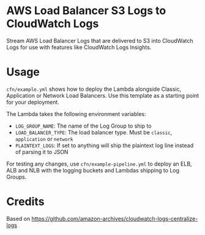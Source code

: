 # AWS Load Balancer S3 Logs to CloudWatch Logs
Stream AWS Load Balancer Logs that are delivered to S3 into CloudWatch Logs for use with features like CloudWatch Logs Insights.

# Usage
`cfn/example.yml` shows how to deploy the Lambda alongside Classic, Application or Network Load Balancers. Use this template as a starting point for your deployment.

The Lambda takes the following environment variables:
  - `LOG_GROUP_NAME`: The name of the Log Group to ship to
  - `LOAD_BALANCER_TYPE`: The load balancer type. Must be `classic`, `application` or `network`
  - `PLAINTEXT_LOGS`: If set to anything will ship the plaintext log line instead of parsing it to JSON

For testing any changes, use `cfn/example-pipeline.yml` to deploy an ELB, ALB and NLB with the logging buckets and Lambdas shipping to Log Groups.

# Credits
Based on https://github.com/amazon-archives/cloudwatch-logs-centralize-logs